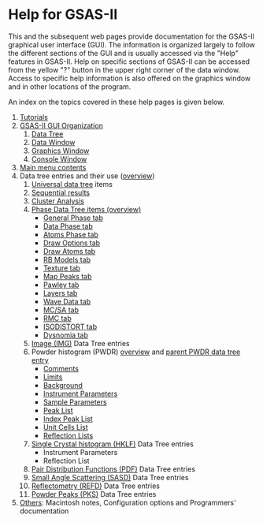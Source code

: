 <!--- Don't change the HTML version of this file; edit the .md version -->
# Help for GSAS-II

This and the subsequent web pages provide documentation for the
GSAS-II graphical user interface (GUI). The information is organized
largely to follow the different sections of the GUI and is usually
accessed via the "Help" features in GSAS-II. Help on specific sections
of GSAS-II can be accessed from the yellow "?" button in the upper
right corner of the data window. Access to specific help information 
is also offered on the graphics
window and in other locations of the program. 

<a name="Index"></a> 
An index on the topics covered in these help pages is given below. 

1. [Tutorials](./preface.md)  
2. [GSAS-II GUI Organization](./applicationwindow.md) 
    1. [Data Tree](./applicationwindow.md#Data_tree)
    2. [Data Window](./applicationwindow.md#Data_frame)
    3. [Graphics Window](./applicationwindow.md#Plots)
    4. [Console Window](./applicationwindow.md#Console)
3. [Main menu contents](./mainmenu.md)
4. Data tree entries and their use ([overview](./datatree.md))
    1. [Universal data tree](./commontreeitems.md) items 
    0. [Sequential results](./sequential.md)
    0. [Cluster Analysis](./cluster.md)
    2. [Phase Data Tree items (overview)](./phaseoverview.md) 
        * [General Phase tab](./phasegeneral.md)  
        * [Data Phase tab](./phasedata.md) 
        * [Atoms Phase tab](./phaseatoms.md) 
        * [Draw Options tab](./phasedrawopts.md)
        * [Draw Atoms tab](./phasedrawatoms.md)
        * [RB Models tab](./phaseRB.md)
        * [Texture tab](./phasetexture.md)
        * [Map Peaks tab](./phasemappeaks.md)
        * [Pawley tab](./phasepawley.md) 
        * [Layers tab](./phaselayers.md)
        * [Wave Data tab](./phasewave.md)
        * [MC/SA tab](./phasemcsa.md)
        * [RMC tab](./phaseRMC.md)
        * [ISODISTORT tab](./phaseisodistort.md)
        * [Dysnomia tab](./phasedysnomia.md)
    3. [Image (IMG)](./image.md) Data Tree entries
    4. Powder histogram (PWDR) [overview](./powder.md) and [parent PWDR data tree entry](./powderparent.md)
        * [Comments](./powdercomments.md)
        * [Limits](./powderlimits.md)
        * [Background](./powderbkg.md)
        * [Instrument Parameters](./powderinst.md)
        * [Sample Parameters](./powdersample.md)
        * [Peak List](./powderpeaks.md)
        * [Index Peak List](./powderindexppeaks.md)
        * [Unit Cells List](./powdercells.md)
        * [Reflection Lists](./powderrefs.md)
    5. [Single Crystal histogram (HKLF)](./singlecrystal.md) Data Tree entries
        * Instrument Parameters
        * Reflection List
    6. [Pair Distribution Functions (PDF)](./pairdistribution.md) Data Tree entries
    8. [Small Angle Scattering (SASD)](./smallanglescattering.md) Data Tree entries
    9. [Reflectometry (REFD)](./reflectometry.md) Data Tree entries 
    9. [Powder Peaks (PKS)](./peaks.md) Data Tree entries 
 5. [Others](./others.md): Macintosh notes, Configuration options and Programmers' documentation
